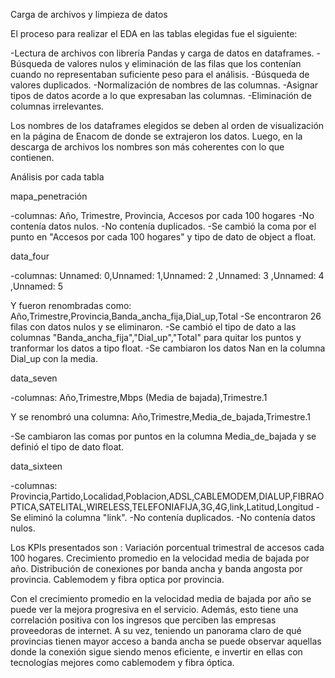 Carga de archivos y limpieza de datos

El proceso para realizar el EDA en las tablas elegidas fue el siguiente:

-Lectura de archivos con librería Pandas y carga de datos en dataframes.
-Búsqueda de valores nulos y eliminación de las filas que los contenían cuando no representaban suficiente peso para el análisis.
-Búsqueda de valores duplicados.
-Normalización de nombres de las columnas.
-Asignar tipos de datos acorde a lo que expresaban las columnas.
-Eliminación de columnas irrelevantes.

Los nombres de los dataframes elegidos se deben al orden de visualización en la página de Enacom de donde se extrajeron los datos.
Luego, en la descarga de archivos los nombres son más coherentes con lo que contienen.

Análisis por cada tabla

mapa_penetración

-columnas: Año, Trimestre, Provincia, Accesos por cada 100 hogares
-No contenía datos nulos.
-No contenía duplicados.
-Se cambió la coma por el punto en "Accesos por cada 100 hogares" y tipo de dato de object a float.

data_four

-columnas: Unnamed: 0,Unnamed: 1,Unnamed: 2	,Unnamed: 3	,Unnamed: 4	,Unnamed: 5

  Y fueron renombradas como: Año,Trimestre,Provincia,Banda_ancha_fija,Dial_up,Total
-Se encontraron 26 filas con datos nulos y se eliminaron.
-Se cambió el tipo de dato a las columnas "Banda_ancha_fija","Dial_up","Total" para quitar los puntos y tranformar los datos a tipo float.
-Se cambiaron los datos Nan en la columna Dial_up con la media.

data_seven

-columnas: Año,Trimestre,Mbps (Media de bajada),Trimestre.1
  
  Y se renombró una columna: Año,Trimestre,Media_de_bajada,Trimestre.1

-Se cambiaron las comas por puntos en la columna Media_de_bajada y se definió el tipo de dato float.

data_sixteen

-columnas: Provincia,Partido,Localidad,Poblacion,ADSL,CABLEMODEM,DIALUP,FIBRAOPTICA,SATELITAL,WIRELESS,TELEFONIAFIJA,3G,4G,link,Latitud,Longitud
-Se eliminó la columna "link".
-No contenía duplicados.
-No contenía datos nulos.

Los KPIs presentados son : Variación porcentual trimestral de accesos cada 100 hogares.
                           Crecimiento promedio en la velocidad media de bajada por año.
                           Distribución de conexiones por banda ancha y banda angosta por provincia.
                           Cablemodem y fibra optica por provincia.

Con el crecimiento promedio en la velocidad media de bajada por año se puede ver la mejora progresiva en el servicio. Además, esto tiene una correlación
positiva con los ingresos que perciben las empresas proveedoras de internet. A su vez, teniendo un panorama claro de qué provincias tienen mayor acceso a
banda ancha se puede observar aquellas donde la conexión sigue siendo menos eficiente, e invertir en ellas con tecnologías mejores como cablemodem y fibra óptica.